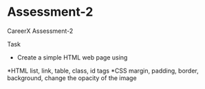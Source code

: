 # Assessment-2
CareerX Assessment-2 

Task 
 * Create a simple HTML web page using
   
  *HTML list, link, table, class, id tags
  *CSS margin, padding, border, background, change the opacity of the image
